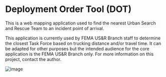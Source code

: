 # Deployment Order Tool (DOT)
This is a web mapping application used to find the nearest Urban Search and Rescue Team to an incident point of arrival. 

This application is currently used by FEMA US&R Branch staff to determine the closest Task Force based on trucking distance and/or travel time. It can be adapted for other purposes but the intended audience for the core application is the FEMA US&R Branch only. For more information on this project, contact the author. 

![image](https://github.com/pjdohertygis/DeploymentOrderTool/assets/4256979/334d39a5-e5d3-4534-a30b-2b81e56e3414)

